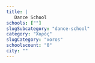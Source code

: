 ```yaml
---
title: |
   Dance School
schools: [""]
slugSubcategory: "dance-school"
category: "Χορός"
slugCategory: "xoros"
schoolscount: "0"
city: ""
---
```


